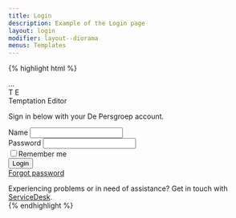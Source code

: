 ```yaml
---
title: Login
description: Example of the Login page
layout: login
modifier: layout--diorama
menus: Templates
---
```


{% highlight html %}
<!DOCTYPE html>
<html lang="en" class="no-js layout--diorama">
<head>...</head>
<body style="background-image: url('{{ "img/antelopecanyon.jpg" | absolute_url }}');" data-copyright="Unsplash" data-credit="Ashim D’Silva">
	<main class="main-container" role="main">
			<div class="app-icon app-icon--xlarge app-icon--lumberjack-red" role="img" aria-labelledby="app-icon-name">
				<div class="app-icon__logo" aria-hidden="true">
					<span class="app-icon__character">T</span>
					<span class="app-icon__character">E</span>
				</div>
				<span class="app-icon__name" id="app-icon-name">Temptation Editor</span>
			</div>
			<p>Sign in below with your De Persgroep account.</p>
			<form action="" class="form">
				<div class="form__group">
					<label for="name" class="form__label">Name</label>
					<input id="name" name="name" type="text" class="form__field" required="required" />
				</div>
				<div class="form__group">
					<label for="password" class="form__label">Password</label>
					<input id="password" name="password" type="password" class="form__field" required="required" />
				</div>
				<div class="form__group">
					<div class="form__checkbox">
						<label class="form__checkbox__label">
							<input type="checkbox" class="form__checkbox__input" value="rememberme" />Remember me
						</label>
					</div>
				</div>
				<div class="form__actions">
					<button class="button button--primary" type="submit">Login</button>
				</div>
				<div><a href="#">Forgot password</a></div>
			</form>
			<footer class="footer">
				Experiencing problems or in need of assistance? Get in touch with <a href="mailto:servicedesk@somecompany.com">ServiceDesk</a>.
			</footer>
	</main>
</body>
</html>
{% endhighlight %}
